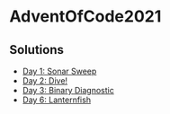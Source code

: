 # AdventOfCode2021

## Solutions

* [Day 1: Sonar Sweep](Day1)
* [Day 2: Dive!](Day2)
* [Day 3: Binary Diagnostic](Day3)
* [Day 6: Lanternfish](Day6)